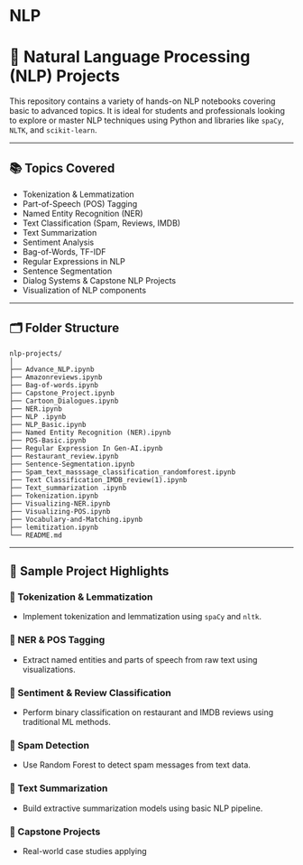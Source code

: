 # NLP

# 🧠 Natural Language Processing (NLP) Projects

This repository contains a variety of hands-on NLP notebooks covering basic to advanced topics. It is ideal for students and professionals looking to explore or master NLP techniques using Python and libraries like `spaCy`, `NLTK`, and `scikit-learn`.

---

## 📚 Topics Covered

- Tokenization & Lemmatization
- Part-of-Speech (POS) Tagging
- Named Entity Recognition (NER)
- Text Classification (Spam, Reviews, IMDB)
- Text Summarization
- Sentiment Analysis
- Bag-of-Words, TF-IDF
- Regular Expressions in NLP
- Sentence Segmentation
- Dialog Systems & Capstone NLP Projects
- Visualization of NLP components

---

## 🗂️ Folder Structure

```
nlp-projects/
│
├── Advance_NLP.ipynb
├── Amazonreviews.ipynb
├── Bag-of-words.ipynb
├── Capstone_Project.ipynb
├── Cartoon_Dialogues.ipynb
├── NER.ipynb
├── NLP .ipynb
├── NLP_Basic.ipynb
├── Named Entity Recognition (NER).ipynb
├── POS-Basic.ipynb
├── Regular Expression In Gen-AI.ipynb
├── Restaurant_review.ipynb
├── Sentence-Segmentation.ipynb
├── Spam_text_masssage_classification_randomforest.ipynb
├── Text Classification_IMDB_review(1).ipynb
├── Text_summarization .ipynb
├── Tokenization.ipynb
├── Visualizing-NER.ipynb
├── Visualizing-POS.ipynb
├── Vocabulary-and-Matching.ipynb
├── lemitization.ipynb
└── README.md
```

---

## 🧪 Sample Project Highlights

### 🔹 Tokenization & Lemmatization
- Implement tokenization and lemmatization using `spaCy` and `nltk`.

### 🔹 NER & POS Tagging
- Extract named entities and parts of speech from raw text using visualizations.

### 🔹 Sentiment & Review Classification
- Perform binary classification on restaurant and IMDB reviews using traditional ML methods.

### 🔹 Spam Detection
- Use Random Forest to detect spam messages from text data.

### 🔹 Text Summarization
- Build extractive summarization models using basic NLP pipeline.

### 🔹 Capstone Projects
- Real-world case studies applying
